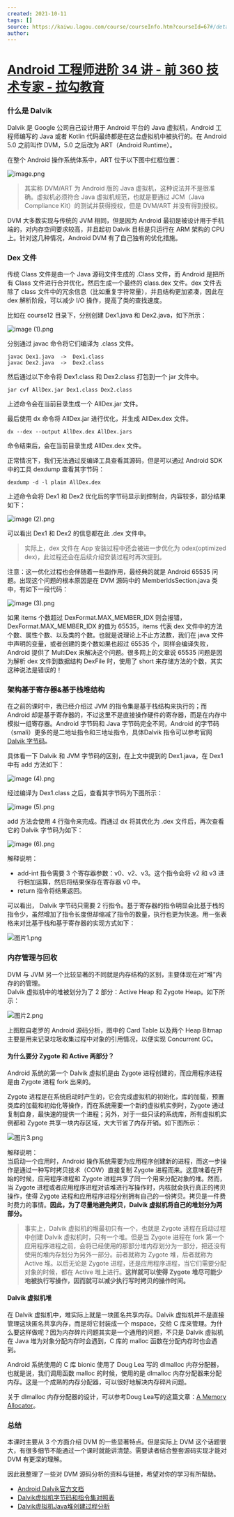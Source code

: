 ```yaml
---
created: 2021-10-11
tags: []
source: https://kaiwu.lagou.com/course/courseInfo.htm?courseId=67#/detail/pc?id=1854
author: 
---
```


# [Android 工程师进阶 34 讲 - 前 360 技术专家 - 拉勾教育](https://kaiwu.lagou.com/course/courseInfo.htm?courseId=67#/detail/pc?id=1854)


### 什么是 Dalvik

Dalvik 是 Google 公司自己设计用于 Android 平台的 Java 虚拟机，Android 工程师编写的 Java 或者 Kotlin 代码最终都是在这台虚拟机中被执行的。在 Android 5.0 之前叫作 DVM，5.0 之后改为 ART（Android Runtime）。

在整个 Android 操作系统体系中，ART 位于以下图中红框位置：

![image.png](https://s0.lgstatic.com/i/image/M00/00/CA/CgqCHl6qeUKAa86MAAY44MY5alU343.png)

> 其实称 DVM/ART 为 Android 版的 Java 虚拟机，这种说法并不是很准确。虚拟机必须符合 Java 虚拟机规范，也就是要通过 JCM（Java Compliance Kit）的测试并获得授权，但是 DVM/ART 并没有得到授权。

DVM 大多数实现与传统的 JVM 相同，但是因为 Android 最初是被设计用于手机端的，对内存空间要求较高，并且起初 Dalvik 目标是只运行在 ARM 架构的 CPU 上。针对这几种情况，Android DVM 有了自己独有的优化措施。

### Dex 文件

传统 Class 文件是由一个 Java 源码文件生成的 .Class 文件，而 Android 是把所有 Class 文件进行合并优化，然后生成一个最终的 class.dex 文件。dex 文件去除了 class 文件中的冗余信息（比如重复字符常量），并且结构更加紧凑，因此在 dex 解析阶段，可以减少 I/O 操作，提高了类的查找速度。

比如在 course12 目录下，分别创建 Dex1.java 和 Dex2.java，如下所示：

![image (1).png](https://s0.lgstatic.com/i/image/M00/00/CA/Ciqc1F6qeV-Adn0UAAEbHYFz0mQ062.png)

分别通过 javac 命令将它们编译为 .class 文件。

```
javac Dex1.java  ->  Dex1.class
javac Dex2.java  ->  Dex2.class
```

然后通过以下命令将 Dex1.class 和 Dex2.class 打包到一个 jar 文件中。

```
jar cvf AllDex.jar Dex1.class Dex2.class
```

上述命令会在当前目录生成一个 AllDex.jar 文件。

最后使用 dx 命令将 AllDex.jar 进行优化，并生成 AllDex.dex 文件。

```
dx --dex --output AllDex.dex AllDex.jars
```

命令结束后，会在当前目录生成 AllDex.dex 文件。

正常情况下，我们无法通过反编译工具查看其源码，但是可以通过 Android SDK 中的工具 dexdump 查看其字节码：

```
dexdump -d -l plain AllDex.dex
```

上述命令会将 Dex1 和 Dex2 优化后的字节码显示到控制台，内容较多，部分结果如下：

![image (2).png](https://s0.lgstatic.com/i/image/M00/00/CA/Ciqc1F6qecWAQPyJAAPaD9Cc_ck785.png)

可以看出 Dex1 和 Dex2 的信息都在此 .dex 文件中。

> 实际上，dex 文件在 App 安装过程中还会被进一步优化为 odex(optimized dex)，此过程还会在后续介绍安装过程时再次提到。

注意：这一优化过程也会伴随着一些副作用，最经典的就是 Android 65535 问题。出现这个问题的根本原因是在 DVM 源码中的 MemberIdsSection.java 类中，有如下一段代码：

![image (3).png](https://s0.lgstatic.com/i/image/M00/00/CA/CgqCHl6qeduARPd9AAFJZeldgmo025.png)

如果 items 个数超过 DexFormat.MAX\_MEMBER\_IDX 则会报错，DexFormat.MAX\_MEMBER\_IDX 的值为 65535，items 代表 dex 文件中的方法个数、属性个数、以及类的个数。也就是说理论上不止方法数，我们在 java 文件中声明的变量，或者创建的类个数如果也超过 65535 个，同样会编译失败，Android 提供了 MultiDex 来解决这个问题。很多网上的文章说 65535 问题是因为解析 dex 文件到数据结构 DexFile 时，使用了 short 来存储方法的个数，其实这种说法是错误的！

### 架构基于寄存器&基于栈堆结构

在之前的课时中，我已经介绍过 JVM 的指令集是基于栈结构来执行的；而 Android 却是基于寄存器的，不过这里不是直接操作硬件的寄存器，而是在内存中模拟一组寄存器。Android 字节码和 Java 字节码完全不同，Android 的字节码（smali）更多的是二地址指令和三地址指令，具体Dalvik 指令可以参考官网 [Dalvik 字节码](https://source.android.google.cn/devices/tech/dalvik/dalvik-bytecode?hl=zh-cn)。

具体看一下 Dalvik 和 JVM 字节码的区别，在上文中提到的 Dex1.java，在 Dex1 中有 add 方法如下：

![image (4).png](https://s0.lgstatic.com/i/image/M00/00/CB/CgqCHl6qeg6AfRvnAABDon1VbNU374.png)

经过编译为 Dex1.class 之后，查看其字节码为下图所示：

![image (5).png](https://s0.lgstatic.com/i/image/M00/00/CB/Ciqc1F6qehmAcmWNAAB3egTLyn0886.png)

add 方法会使用 4 行指令来完成。而通过 dx 将其优化为 .dex 文件后，再次查看它的 Dalvik 字节码为如下：

![image (6).png](https://s0.lgstatic.com/i/image/M00/00/CB/Ciqc1F6qeiKAYxCiAAA-QtFxAzw826.png)

解释说明：

-   add-int 指令需要 3 个寄存器参数：v0、v2、v3。这个指令会将 v2 和 v3 进行相加运算，然后将结果保存在寄存器 v0 中。
-   return 指令将结果返回。

可以看出， Dalvik 字节码只需要 2 行指令。基于寄存器的指令明显会比基于栈的指令少，虽然增加了指令长度但却缩减了指令的数量，执行也更为快速。用一张表格来对比基于栈和基于寄存器的实现方式如下：

![图片1.png](https://s0.lgstatic.com/i/image/M00/00/CB/Ciqc1F6qe4eAZ1zLAAB2Q6lEkoE595.png)

### 内存管理与回收

DVM 与 JVM 另一个比较显著的不同就是内存结构的区别，主要体现在对”堆”内存的的管理。  
Dalvik 虚拟机中的堆被划分为了 2 部分：Active Heap 和 Zygote Heap。如下所示：

![图片2.png](https://s0.lgstatic.com/i/image/M00/00/CC/CgqCHl6qe9WAY-x4AAHlcF3z4X8795.png)

上图取自老罗的 Android 源码分析，图中的 Card Table 以及两个 Heap Bitmap 主要是用来记录垃圾收集过程中对象的引用情况，以便实现 Concurrent GC。

#### 为什么要分 Zygote 和 Active 两部分？

Android 系统的第一个 Dalvik 虚拟机是由 Zygote 进程创建的，而应用程序进程是由 Zygote 进程 fork 出来的。

Zygote 进程是在系统启动时产生的，它会完成虚拟机的初始化，库的加载，预置类库的加载和初始化等操作，而在系统需要一个新的虚拟机实例时，Zygote 通过复制自身，最快速的提供一个进程；另外，对于一些只读的系统库，所有虚拟机实例都和 Zygote 共享一块内存区域，大大节省了内存开销。如下图所示：

![图片3.png](https://s0.lgstatic.com/i/image/M00/00/CC/CgqCHl6qe-aATBEFAAEFkKPCQb4077.png)

解释说明：  
当启动一个应用时，Android 操作系统需要为应用程序创建新的进程，而这一步操作是通过一种写时拷贝技术（COW）直接复制 Zygote 进程而来。这意味着在开始的时候，应用程序进程和 Zygote 进程共享了同一个用来分配对象的堆。然而，当 Zygote 进程或者应用程序进程对该堆进行写操作时，内核就会执行真正的拷贝操作，使得 Zygote 进程和应用程序进程分别拥有自己的一份拷贝。拷贝是一件费时费力的事情。**因此，为了尽量地避免拷贝，Dalvik 虚拟机将自己的堆划分为两部分。**

> 事实上，Dalvik 虚拟机的堆最初只有一个，也就是 Zygote 进程在启动过程中创建 Dalvik 虚拟机时，只有一个堆。但是当 Zygote 进程在 fork 第一个应用程序进程之前，会将已经使用的那部分堆内存划分为一部分，把还没有使用的堆内存划分为另外一部分。前者就称为 Zygote 堆，后者就称为 Active 堆。以后无论是 Zygote 进程，还是应用程序进程，当它们需要分配对象的时候，都在 Active 堆上进行。**这样就可以使得 Zygote 堆尽可能少地被执行写操作，因而就可以减少执行写时拷贝的操作时间。**

#### Dalvik 虚拟机堆

在 Dalvik 虚拟机中，堆实际上就是一块匿名共享内存。Dalvik 虚拟机并不是直接管理这块匿名共享内存，而是将它封装成一个 mspace，交给 C 库来管理。为什么要这样做呢？因为内存碎片问题其实是一个通用的问题，不只是 Dalvik 虚拟机在 Java 堆为对象分配内存时会遇到，C 库的 malloc 函数在分配内存时也会遇到。

Android 系统使用的 C 库 bionic 使用了 Doug Lea 写的 dlmalloc 内存分配器，也就是说，我们调用函数 malloc 的时候，使用的是 dlmalloc 内存分配器来分配内存。这是一个成熟的内存分配器，可以很好地解决内存碎片问题。

关于 dlmalloc 内存分配器的设计，可以参考Doug Lea写的这篇文章：[A Memory Allocator](http://gee.cs.oswego.edu/dl/html/malloc.html)。

### 总结

本课时主要从 3 个方面介绍 DVM 的一些显著特点。但是实际上 DVM 这个话题很大，有很多细节不能通过一个课时就能讲清楚。需要读者结合整套源码实现才能对 DVM 有更深的理解。

因此我整理了一些对 DVM 源码分析的资料与链接，希望对你的学习有所帮助。

-   [Android Dalvik官方文档](https://source.android.com/devices/tech/dalvik/dalvik-bytecode.html)
-   [Dalvik虚拟机字节码和指令集对照表](http://www.zhangchuany.com/dalvik/dalvik-bytecode-instructionset-comparedtab/)
-   [Dalvik虚拟机Java堆创建过程分析](https://blog.csdn.net/luoshengyang/article/details/41581063)
